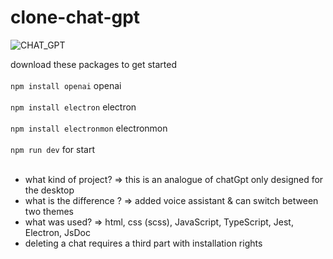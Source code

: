 # clone-chat-gpt

![CHAT_GPT](https://github.com/hpxxxhp/clone-chat-gpt/assets/92604077/cbe259e9-9600-450b-9c05-74323d49e276)

download these packages to get started
<br>
<br>
`npm install openai` 
openai
<br>
<br>
`npm install electron`
electron 
<br>
<br>
`npm install electronmon`
electronmon
<br>
<br>
`npm run dev`
for start
<br>
<br>

- what kind of project? => this is an analogue of chatGpt only designed for the desktop
- what is the difference ? => added voice assistant & can switch between two themes
- what was used? => html, css (scss), JavaScript, TypeScript, Jest, Electron, JsDoc
- deleting a chat requires a third part with installation rights
